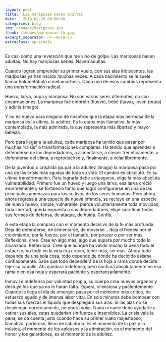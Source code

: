 ```yaml
---
layout: post
title:  Las mariposas nacen adultas
date:   2016-02-26 00:00:00
categories: blog
img: /images/mariposas.jpg
thumb: /images/mariposas-th.jpg
excerpt_separator: <!--more-->
extraclass: sp-single
---
```

Es casi como una revelación que me vino de golpe. Las mariposas nacen adultas. No hay mariposas bebés. Nacen adultas.
<!--more-->

Cuando logran emprender su primer vuelo, con sus alas iridiscentes, las mariposas ya han nacido muchas veces. A cada nacimiento se le suele llamar holometábolo o metamorfosis. Cada uno de esos cambios representa una transformación radical. 

Huevo, larva, pupa y mariposa. No son varios seres diferentes, no son encarnaciones. La mariposa fue embrión (huevo), bebé (larva), joven (pupa) y adulta (ímago). 

Y no es nuevo para ninguno de nosotros que la etapa mas hermosa de la mariposa es la ultima, la adultez. Es la etapa más llamativa, la más contemplada, la más admirada, la que representa más libertad y mayor belleza.  

Pero para llegar a la adultez, cada mariposa ha tenido que pasar por muchas “crisis” o transformaciones completas. Ha tenido que aprender a defenderse de los depredadores, a alimentarse, a crecer frenéticamente, a defenderse del clima, a reproducirse y, finalmente, a volar libremente.  

De la juventud o crisálida (pupa) a la adultez (ímago) la mariposa pasa por una de las crisis más agudas de toda su vida. El cambio es absoluto. Es su ultima transformación. Para lograrla debe arriesgarse, elige la más absoluta vulnerabilidad. Primero fue un huveo y luego una larva, esa larva creció enormemente y se fortaleció tanto que logró configurarse en una de las principales amenazas para los cultivos de los seres humanos. Pero ahora, ahora regresa a una especie de nueva infancia, se recluye en una especie de nuevo huevo, simple, vulnerable, pierde voluntariamente toda movilidad, toda libertad, queda expuesta a sus depredadores, elige sacrificar todas sus formas de defensa, de ataque, de huída. Confía.   

A esta etapa la comparo con el momento decisivo de la fe más profunda. Deja de defenderse, de alimentarse, de moverse… deja el frenesí por el crecimiento, por la fuerza, por el tamaño, por poseer o por ser más. Reflexiona, cree. Cree en algo más, algo que supera por mucho todo lo alcanzado. Reflexiona. Cree que aunque ha valido mucho la pena todo el esfuerzo, no todo en la vida era crecer, tener más, ser más. Ahora todo depende de una sola cosa, todo depende de dónde ha decidido asisrse confiadamente. Sabe que todo dependerá de la hoja o rama donde decida tejer su capullo. Ahí quedará indefensa, pero confiará absolutamente en esa rama o en esa hoja y esperará paciente y esperanzadamente. 

Inmovil e indefensa por voluntad propia, su cuerpo crea nuevos órganos y destuye los que ya no le harán falta.  Espera, silenciosa y pacientemente. Cuando le llega el día de emerger, pasa por el momento más crítico, de esfuerzo agudo y de intensa labor vital. En solo minutos debe bombear con todas sus fuerzas el líquido que desplegará sus alas. Si las alas no se despliegan correctamente, no podrá volar. Nada ni nadie debe ayudarle a estirar sus alas, estas quedarían sin fuerza e inservibles. La crisis vale la pena, se da cuenta justo cuando hace su primer vuelo majestuoso, llamativo, poderoso, lleno de sabiduría. Es el momento de la paz y la música, el momento de los aplausos y la admiración, es el momento del honor y los galardones, es el momento de la adultez.  